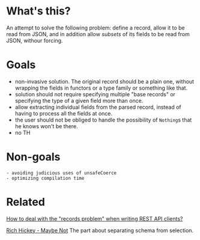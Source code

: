 # What's this?

An attempt to solve the following problem: define a record, allow it to be read
from JSON, and in addition allow *subsets* of its fields to be read from JSON,
withour forcing. 

# Goals

- non-invasive solution. The original record should be a plain one, without
  wrapping the fields in functors or a type family or something like that.
- solution should not require specifying multiple "base records" or
  specifying the type of a given field more than once.
- allow extracting individual fields from the parsed record, instead of
  having to process all the fields at once.
- the user should not be obliged to handle the possibility of `Nothing`s
  that he knows won't be there.
- no TH

# Non-goals

    - avoiding judicious uses of unsafeCoerce
    - optimizing compilation time

# Related

[How to deal with the "records problem" when writing REST API
clients?](https://www.reddit.com/r/haskell/comments/a7asi8/how_to_deal_with_the_records_problem_when_writing/)


[Rich Hickey - Maybe
Not](https://www.youtube.com/watch?v=YR5WdGrpoug&feature=youtu.be&t=2355) The
part about separating schema from selection.

